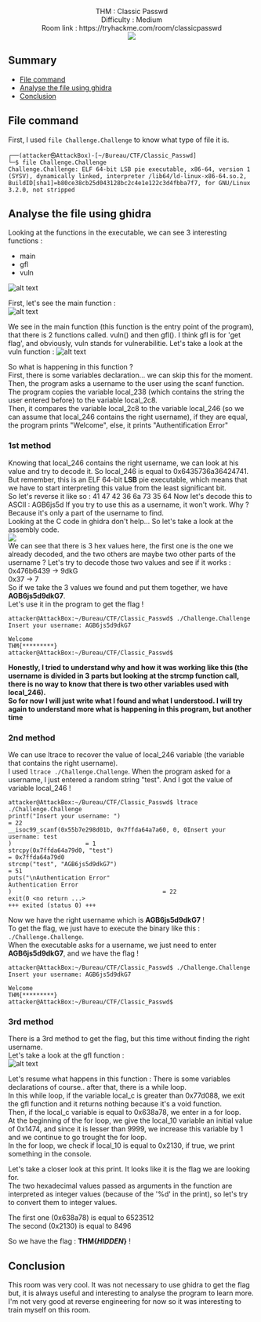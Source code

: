 <p align="center">
  THM : Classic Passwd<br>
  Difficulty : Medium<br>
  Room link : https://tryhackme.com/room/classicpasswd<br>
  <img src="https://i.imgur.com/GqkQLNS.png">
</p>

## Summary

- [File command](#file-command)
- [Analyse the file using ghidra](#analyse-the-file-using-ghidra)
- [Conclusion](#conclusion)

## File command

First, I used ``file Challenge.Challenge`` to know what type of file it is.  
```
┌──(attacker㉿AttackBox)-[~/Bureau/CTF/Classic_Passwd]
└─$ file Challenge.Challenge 
Challenge.Challenge: ELF 64-bit LSB pie executable, x86-64, version 1 (SYSV), dynamically linked, interpreter /lib64/ld-linux-x86-64.so.2, BuildID[sha1]=b80ce38cb25d043128bc2c4e1e122c3d4fbba7f7, for GNU/Linux 3.2.0, not stripped
```

## Analyse the file using ghidra

Looking at the functions in the executable, we can see 3 interesting functions :  
- main  
- gfl  
- vuln  
 
![alt text](https://i.imgur.com/nAt4YoD.png)

First, let's see the main function :  
![alt text](https://i.imgur.com/w0AuTpc.png)

We see in the main function (this function is the entry point of the program), that there is 2 functions called.
vuln() and then gfl(). I think gfl is for 'get flag', and obviously, vuln stands for vulnerabilitie.
Let's take a look at the vuln function :
![alt text](https://i.imgur.com/sVpdbX8.png)

So what is happening in this function ?  
First, there is some variables declaration... we can skip this for the moment.  
Then, the program asks a username to the user using the scanf function.  
The program copies the variable local\_238 (which contains the string the user entered before) to the variable local\_2c8.  
Then, it compares the variable local_2c8 to the variable local_246 (so we can assume that local_246 contains the right username), if they are equal, the program prints "Welcome", else, it prints "Authentification Error"

### 1st method  

Knowing that local_246 contains the right username, we can look at his value and try to decode it.
So local_246 is equal to 0x6435736a36424741. But remember, this is an ELF 64-bit **LSB** pie executable, which means that we have to start interpreting this value from the least significant bit.  
So let's reverse it like so : 41 47 42 36 6a 73 35 64
Now let's decode this to ASCII : AGB6js5d
If you try to use this as a username, it won't work. Why ? Because it's only a part of the username to find.  
Looking at the C code in ghidra don't help... So let's take a look at the assembly code.  
![](https://i.imgur.com/a08fWIv.png)  
We can see that there is 3 hex values here, the first one is the one we already decoded, and the two others are maybe two other parts of the username ?
Let's try to decode those two values and see if it works :  
0x476b6439 -> 9dkG  
0x37 -> 7  
So if we take the 3 values we found and put them together, we have **AGB6js5d9dkG7**.  
Let's use it in the program to get the flag !  
```
attacker@AttackBox:~/Bureau/CTF/Classic_Passwd$ ./Challenge.Challenge 
Insert your username: AGB6js5d9dkG7

Welcome
THM{*********}
attacker@AttackBox:~/Bureau/CTF/Classic_Passwd$
```

**Honestly, I tried to understand why and how it was working like this (the username is divided in 3 parts but looking at the strcmp function call, there is no way to know that there is two other variables used with local_246).  
So for now I will just write what I found and what I understood. I will try again to understand more what is happening in this program, but another time**

### 2nd method

We can use ltrace to recover the value of local_246 variable (the variable that contains the right username).  
I used ``ltrace ./Challenge.Challenge``. When the program asked for a username, I just entered a random string "test". And I got the value of variable local_246 !  
```
attacker@AttackBox:~/Bureau/CTF/Classic_Passwd$ ltrace ./Challenge.Challenge 
printf("Insert your username: ")                                         = 22
__isoc99_scanf(0x55b7e298d01b, 0x7ffda64a7a60, 0, 0Insert your username: test
)                     = 1
strcpy(0x7ffda64a79d0, "test")                                           = 0x7ffda64a79d0
strcmp("test", "AGB6js5d9dkG7")                                          = 51
puts("\nAuthentication Error"
Authentication Error
)                                           = 22
exit(0 <no return ...>
+++ exited (status 0) +++
```

Now we have the right username which is **AGB6js5d9dkG7** !  
To get the flag, we just have to execute the binary like this : ``./Challenge.Challenge``.  
When the executable asks for a username, we just need to enter **AGB6js5d9dkG7**, and we have the flag !
```
attacker@AttackBox:~/Bureau/CTF/Classic_Passwd$ ./Challenge.Challenge 
Insert your username: AGB6js5d9dkG7

Welcome
THM{*********}
attacker@AttackBox:~/Bureau/CTF/Classic_Passwd$
```

### 3rd method

There is a 3rd method to get the flag, but this time without finding the right username.  
Let's take a look at the gfl function :  
![alt text](https://i.imgur.com/URXN6kO.png)  

Let's resume what happens in this function :
There is some variables declarations of course.. after that, there is a while loop.  
In this while loop, if the variable local_c is greater than 0x77d088, we exit the gfl function and it returns nothing because it's a void function.  
Then, if the local_c variable is equal to 0x638a78, we enter in a for loop.  
At the beginning of the for loop, we give the local_10 variable an initial value of 0x1474, and since it is lesser than 9999, we increase this variable by 1 and we continue to go trought the for loop.  
In the for loop, we check if local_10 is equal to 0x2130, if true, we print something in the console.  

Let's take a closer look at this print. It looks like it is the flag we are looking for.  
The two hexadecimal values passed as arguments in the function are interpreted as integer values (because of the '%d' in the print), so let's try to convert them to integer values.

The first one (0x638a78) is equal to 6523512  
The second (0x2130) is equal to 8496

So we have the flag : **THM{*HIDDEN*}** !

## Conclusion
This room was very cool. It was not necessary to use ghidra to get the flag but, it is always useful and interesting to analyse the program to learn more. I'm not very good at reverse engineering for now so it was interesting to train myself on this room.
